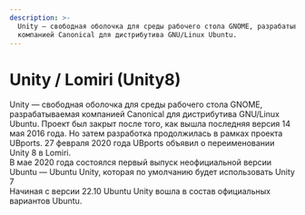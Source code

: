 ```yaml
---
description: >-
  Unity — свободная оболочка для среды рабочего стола GNOME, разрабатываемая
  компанией Canonical для дистрибутива GNU/Linux Ubuntu.
---
```


# Unity / Lomiri (Unity8)

Unity — свободная оболочка для среды рабочего стола GNOME, разрабатываемая компанией Canonical для дистрибутива GNU/Linux Ubuntu. Проект был закрыт после того, как вышла последняя версия 14 мая 2016 года. Но затем разработка продолжилась в рамках проекта UBports. 27 февраля 2020 года UBports объявил о переименовании Unity 8 в Lomiri.\
В мае 2020 года состоялся первый выпуск неофициальной версии Ubuntu — Ubuntu Unity, которая по умолчанию будет использовать Unity 7\
Начиная с версии 22.10 Ubuntu Unity вошла в состав официальных вариантов Ubuntu.
